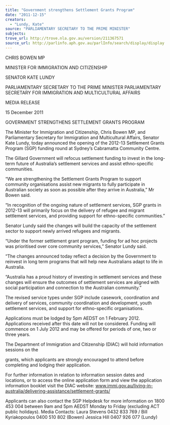 ```yaml
---
title: "Government strengthens Settlement Grants Program"
date: "2011-12-15"
creators:
  - "Lundy, Kate"
source: "PARLIAMENTARY SECRETARY TO THE PRIME MINISTER"
subjects:
trove_url: http://trove.nla.gov.au/version/211367571
source_url: http://parlinfo.aph.gov.au/parlInfo/search/display/display.w3p;query=Id%3A%22media/pressrel/1309531%22
---
```


 CHRIS BOWEN MP 

 MINISTER FOR IMMIGRATION AND CITIZENSHIP   

 SENATOR KATE LUNDY 

 PARLIAMENTARY SECRETARY TO THE PRIME MINISTER  PARLIAMENTARY SECRETARY FOR IMMIGRATION AND  MULTICULTURAL AFFAIRS   

 MEDIA RELEASE 

 15 December 2011 

 GOVERNMENT STRENGTHENS SETTLEMENT GRANTS  PROGRAM   

 The Minister for Immigration and Citizenship, Chris Bowen MP, and Parliamentary Secretary  for Immigration and Multicultural Affairs, Senator Kate Lundy, today announced the opening  of the 2012-13 Settlement Grants Program (SGP) funding round at Sydney’s Cabramatta  Community Centre.    

 The Gillard Government will refocus settlement funding to invest in the long-term future of  Australia’s settlement services and assist ethno-specific communities.   

 “We are strengthening the Settlement Grants Program to support community organisations  assist new migrants to fully participate in Australian society as soon as possible after they  arrive in Australia,” Mr Bowen said.   

 “In recognition of the ongoing nature of settlement services, SGP grants in 2012-13 will  primarily focus on the delivery of refugee and migrant settlement services, and providing  support for ethno-specific communities.” 

 

 Senator Lundy said the changes will build the capacity of the settlement sector to support  newly arrived refugees and migrants.   

 “Under the former settlement grant program, funding for ad hoc projects was prioritised over  core community services,” Senator Lundy said.   

 “The changes announced today reflect a decision by the Government to reinvest in long term  programs that will help new Australians adapt to life in Australia.   

 “Australia has a proud history of investing in settlement services and these changes will  ensure the outcomes of settlement services are aligned with social participation and  connection to the Australian community.”   

 The revised service types under SGP include casework, coordination and delivery of services,  community coordination and development, youth settlement services, and support for ethno-specific organisations.  

 

 Applications must be lodged by 5pm AEDST on 1 February 2012. Applications received after  this date will not be considered. Funding will commence on 1 July 2012 and may be offered  for periods of one, two or three years.    

 The Department of Immigration and Citizenship (DIAC) will hold information sessions on the 

 grants, which applicants are strongly encouraged to attend before completing and lodging  their application.   

 For further information in relation to information session dates and locations, or to access the  online application form and view the application information booklet visit the DIAC website:  www.immi.gov.au/living-in-australia/delivering-assistance/settlement-grants/   

 Applicants can also contact the SGP Helpdesk for more information on 1800 453 004 between  9am and 5pm AEDST Monday to Friday (excluding ACT public holidays).   Media Contacts: Laura Stevens 0432 833 769 / Bill Kyriakopoulos 0400 510 802 (Bowen)  Jessica Hill 0407 926 077 (Lundy)   

